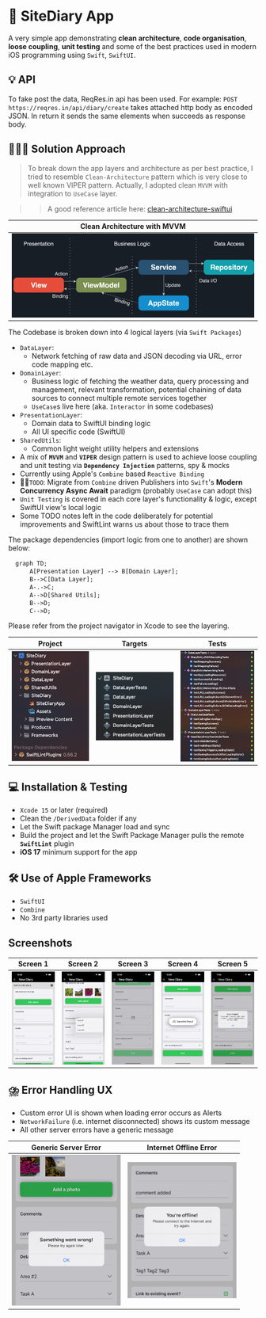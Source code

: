 # 📔 SiteDiary App
A very simple app demonstrating **clean architecture**, **code organisation**, **loose coupling**, **unit testing**  and some of the best practices used in modern iOS programming using `Swift`, `SwiftUI`.


## 💡 API
To fake post the data, ReqRes.in api has been used.
For example: `POST https://reqres.in/api/diary/create` takes
attached http body as encoded JSON. In return it sends the same elements when succeeds as response body.
 

## 👨🏽‍💻 Solution Approach

> To break down the app layers and architecture as per best practice, I tried to resemble `Clean-Architecture` pattern which is very close to well known VIPER pattern. Actually, I adopted clean `MVVM` with integration to `UseCase` layer.

>> A good reference article here: [clean-architecture-swiftui](https://nalexn.github.io/clean-architecture-swiftui/) 

| Clean Architecture with MVVM |
| ---------------------------  |
| <img src="Screenshots/clean-architecture.png" width="750" alt=""> |


The Codebase is broken down into 4 logical layers (via `Swift Packages`)
- `DataLayer`:
    - Network fetching of raw data and JSON decoding via URL, error code mapping etc.
- `DomainLayer`:
    - Business logic of fetching the weather data, query processing and management, relevant transformation, potential chaining of data sources to connect multiple remote services together
    - `UseCase`s live here (aka. `Interactor` in some codebases)
- `PresentationLayer`:
    - Domain data to SwiftUI binding logic
    - All UI specific code (SwiftUI)
- `SharedUtils`:
    - Common light weight utility helpers and extensions
- A mix of **`MVVM`** and **`VIPER`** design pattern is used to achieve loose coupling and unit testing via **`Dependency Injection`** patterns, spy & mocks
- Currently using Apple's `Combine` based `Reactive Binding`
- ✋🏽`TODO`: Migrate from `Combine` driven Publishers into `Swift`'s **Modern Concurrency Async Await** paradigm (probably `UseCase` can adopt this)
- `Unit Testing` is covered in each core layer's functionality & logic, except SwiftUI view's local logic
- Some TODO notes left in the code deliberately for potential improvements and SwiftLint warns us about those to trace them

The package dependencies (import logic from one to another) are shown below:

```mermaid
  graph TD;
      A[Presentation Layer] --> B[Domain Layer];
      B-->C[Data Layer];
      A-.->C;
      A-->D[Shared Utils];
      B-->D;
      C-->D;
```

Please refer from the project navigator in Xcode to see the layering.

| Project  | Targets | Tests |
| ------ | -------- | ---- |
| <img src="Screenshots/project-structure.png" width="300" alt="">  |  <img src="Screenshots/targets.png" width="300" alt="">   |   <img src="Screenshots/tests.png" width="300" alt="">  |


## 💻 Installation & Testing
 - `Xcode 15` or later (required)
 - Clean the `/DerivedData` folder if any
 - Let the Swift package Manager load and sync
 - Build the project and let the Swift Package Manager pulls the remote **`SwiftLint`** plugin
 - **iOS 17** minimum support for the app
 
 ## 🛠️ Use of Apple Frameworks
  - `SwiftUI`
  - `Combine`
  - No 3rd party libraries used


## Screenshots

| Screen 1 | Screen 2 | Screen 3 | Screen 4 | Screen 5 |
| ------ | ------ | ------ | ------ | ------ |
|  <img src="Screenshots/screen1.png" width="220" alt=""> | <img src="Screenshots/screen2.png" width="220" alt="">  | <img src="Screenshots/screen3.png" width="220" alt=""> | <img src="Screenshots/screen4.png" width="220" alt=""> | <img src="Screenshots/screen5.png" width="220" alt=""> |


## ⛈️ Error Handling UX
- Custom error UI is shown when loading error occurs as Alerts
- `NetworkFailure` (i.e. internet disconnected) shows its custom message
- All other server errors have a generic message

| Generic Server Error | Internet Offline Error |
| ------ | ------ |
|  <img src="Screenshots/screen6.png" width="220" alt=""> | <img src="Screenshots/screen7.png" width="220" alt="">  |
